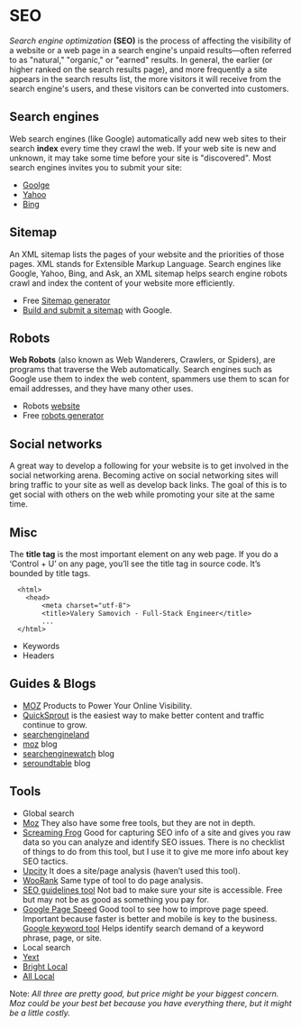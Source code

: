 # SEO

*Search engine optimization* **(SEO)** is the process of affecting the visibility of a website or a web page in a search engine's unpaid results—often referred to as "natural," "organic," or "earned" results. In general, the earlier (or higher ranked on the search results page), and more frequently a site appears in the search results list, the more visitors it will receive from the search engine's users, and these visitors can be converted into customers.

## Search engines

Web search engines (like Google) automatically add new web sites to their search **index** every time they crawl the web. If your web site is new and unknown, it may take some time before your site is "discovered". Most search engines invites you to submit your site:

- [Goolge](https://www.google.com/webmasters/tools/submit-url?continue=/addurl)
- [Yahoo](https://search.yahoo.com/info/submit.html)
- [Bing](http://www.bing.com/toolbox/submit-site-url)

## Sitemap

An XML sitemap lists the pages of your website and the priorities of those pages. XML stands for Extensible Markup Language. Search engines like Google, Yahoo, Bing, and Ask, an XML sitemap helps search engine robots crawl and index the content of your website more efficiently.

- Free [Sitemap generator](https://www.xml-sitemaps.com/)
- [Build and submit a sitemap](https://support.google.com/webmasters/answer/183668?hl=en) with Google.

## Robots

**Web Robots** (also known as Web Wanderers, Crawlers, or Spiders), are programs that traverse the Web automatically. Search engines such as Google use them to index the web content, spammers use them to scan for email addresses, and they have many other uses.

- Robots [website](http://www.robotstxt.org/)
- Free [robots generator](http://www.mcanerin.com)

## Social networks

A great way to develop a following for your website is to get involved in the social networking arena. Becoming active on social networking sites will bring traffic to your site as well as develop back links. The goal of this is to get social with others on the web while promoting your site at the same time.

## Misc

The **title tag** is the most important element on any web page. If you do a ‘Control + U’ on any page, you’ll see the title tag in source code. It’s bounded by title tags.
      
      <html>
        <head>
            <meta charset="utf-8">
            <title>Valery Samovich - Full-Stack Engineer</title>
            ...
      </html>

- Keywords 
- Headers

## Guides & Blogs

- [MOZ](https://moz.com/beginners-guide-to-seo) Products to Power Your Online Visibility.
- [QuickSprout](https://www.quicksprout.com/the-advanced-guide-to-seo/) is the easiest way to make better content and traffic continue to grow.
- [searchengineland](http://searchengineland.com/)
- [moz](https://moz.com/blog) blog
- [searchenginewatch](https://searchenginewatch.com/category/seo/) blog
- [seroundtable](https://www.seroundtable.com/) blog

## Tools
- Global search
 - [Moz](https://moz.com/products) They also have some free tools, but they are not in depth.
 - [Screaming Frog](https://www.screamingfrog.co.uk/seo-spider/) Good for capturing SEO info of a site and gives you raw data so you can analyze and identify SEO issues. There is no checklist of things to do from this tool, but I use it to give me more info about key SEO tactics.  
 - [Upcity](http://upcity.com/) It does a site/page analysis (haven’t used this tool).
 - [WooRank](https://www.woorank.com/) Same type of tool to do page analysis.
 - [SEO guidelines tool](https://varvy.com/) Not bad to make sure your site is accessible. Free but may not be as good as something you pay for.
 - [Google Page Speed](https://developers.google.com/speed/pagespeed/insights/) Good tool to see how to improve page speed. Important because faster is better and mobile is key to the business.
[Google keyword tool](https://adwords.google.com/KeywordPlanner) Helps identify search demand of a keyword phrase, page, or site.
- Local search
 - [Yext](http://www.yext.com/en/)
 - [Bright Local](https://www.brightlocal.com/)
 - [All Local](http://www.alllocal.com/)

Note: *All three are pretty good, but price might be your biggest concern. Moz could be your best bet because you have everything there, but it might be a little costly.*


